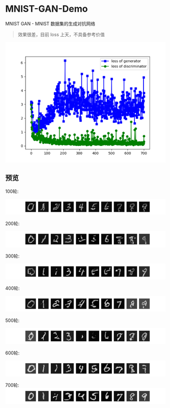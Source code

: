 # MNIST-GAN-Demo
MNIST GAN - MNIST 数据集的生成对抗网络

> 效果很差，目前 loss 上天，不具备参考价值

![loss.png](./loss.png)

## 预览

100轮:  

![epoch-100](./preview/epoch-0100.png)

200轮:  

![epoch-200](./preview/epoch-0200.png)

300轮:  

![epoch-300](./preview/epoch-0300.png)

400轮:  

![epoch-400](./preview/epoch-0400.png)

500轮:  

![epoch-500](./preview/epoch-0500.png)

600轮:  

![epoch-600](./preview/epoch-0600.png)

700轮:  
![epoch-700](./preview/epoch-0700.png)